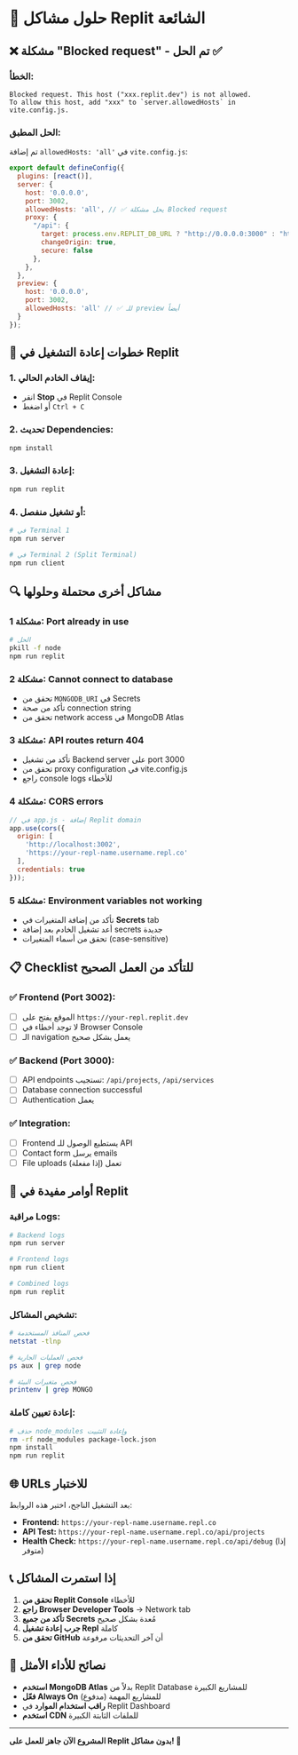 # 🔧 حلول مشاكل Replit الشائعة

## ❌ مشكلة "Blocked request" - تم الحل ✅

### **الخطأ:**
```
Blocked request. This host ("xxx.replit.dev") is not allowed.
To allow this host, add "xxx" to `server.allowedHosts` in vite.config.js.
```

### **الحل المطبق:**
تم إضافة `allowedHosts: 'all'` في `vite.config.js`:

```javascript
export default defineConfig({
  plugins: [react()],
  server: {
    host: '0.0.0.0',
    port: 3002,
    allowedHosts: 'all', // ✅ يحل مشكلة Blocked request
    proxy: {
      "/api": {
        target: process.env.REPLIT_DB_URL ? "http://0.0.0.0:3000" : "http://localhost:5000",
        changeOrigin: true,
        secure: false
      },
    },
  },
  preview: {
    host: '0.0.0.0',
    port: 3002,
    allowedHosts: 'all' // ✅ للـ preview أيضاً
  }
});
```

## 🚀 خطوات إعادة التشغيل في Replit

### **1. إيقاف الخادم الحالي:**
- انقر **Stop** في Replit Console
- أو اضغط `Ctrl + C`

### **2. تحديث Dependencies:**
```bash
npm install
```

### **3. إعادة التشغيل:**
```bash
npm run replit
```

### **4. أو تشغيل منفصل:**
```bash
# في Terminal 1
npm run server

# في Terminal 2 (Split Terminal)
npm run client
```

## 🔍 مشاكل أخرى محتملة وحلولها

### **مشكلة 1: Port already in use**
```bash
# الحل
pkill -f node
npm run replit
```

### **مشكلة 2: Cannot connect to database**
- تحقق من `MONGODB_URI` في Secrets
- تأكد من صحة connection string
- تحقق من network access في MongoDB Atlas

### **مشكلة 3: API routes return 404**
- تأكد من تشغيل Backend server على port 3000
- تحقق من proxy configuration في vite.config.js
- راجع console logs للأخطاء

### **مشكلة 4: CORS errors**
```javascript
// في app.js - إضافة Replit domain
app.use(cors({
  origin: [
    'http://localhost:3002',
    'https://your-repl-name.username.repl.co'
  ],
  credentials: true
}));
```

### **مشكلة 5: Environment variables not working**
- تأكد من إضافة المتغيرات في **Secrets** tab
- أعد تشغيل الخادم بعد إضافة secrets جديدة
- تحقق من أسماء المتغيرات (case-sensitive)

## 📋 Checklist للتأكد من العمل الصحيح

### ✅ **Frontend (Port 3002):**
- [ ] الموقع يفتح على `https://your-repl.replit.dev`
- [ ] لا توجد أخطاء في Browser Console
- [ ] الـ navigation يعمل بشكل صحيح

### ✅ **Backend (Port 3000):**
- [ ] API endpoints تستجيب: `/api/projects`, `/api/services`
- [ ] Database connection successful
- [ ] Authentication يعمل

### ✅ **Integration:**
- [ ] Frontend يستطيع الوصول للـ API
- [ ] Contact form يرسل emails
- [ ] File uploads تعمل (إذا مفعلة)

## 🔧 أوامر مفيدة في Replit

### **مراقبة Logs:**
```bash
# Backend logs
npm run server

# Frontend logs  
npm run client

# Combined logs
npm run replit
```

### **تشخيص المشاكل:**
```bash
# فحص المنافذ المستخدمة
netstat -tlnp

# فحص العمليات الجارية
ps aux | grep node

# فحص متغيرات البيئة
printenv | grep MONGO
```

### **إعادة تعيين كاملة:**
```bash
# حذف node_modules وإعادة التثبيت
rm -rf node_modules package-lock.json
npm install
npm run replit
```

## 🌐 URLs للاختبار

بعد التشغيل الناجح، اختبر هذه الروابط:

- **Frontend:** `https://your-repl-name.username.repl.co`
- **API Test:** `https://your-repl-name.username.repl.co/api/projects`
- **Health Check:** `https://your-repl-name.username.repl.co/api/debug` (إذا متوفر)

## 📞 إذا استمرت المشاكل

1. **تحقق من Replit Console** للأخطاء
2. **راجع Browser Developer Tools** → Network tab
3. **تأكد من جميع Secrets** مُعدة بشكل صحيح
4. **جرب إعادة تشغيل Repl** كاملة
5. **تحقق من GitHub** أن آخر التحديثات مرفوعة

## 🎯 نصائح للأداء الأمثل

- **استخدم MongoDB Atlas** بدلاً من Replit Database للمشاريع الكبيرة
- **فعّل Always On** للمشاريع المهمة (مدفوع)
- **راقب استخدام الموارد** في Replit Dashboard
- **استخدم CDN** للملفات الثابتة الكبيرة

---

**المشروع الآن جاهز للعمل على Replit بدون مشاكل! 🚀**
